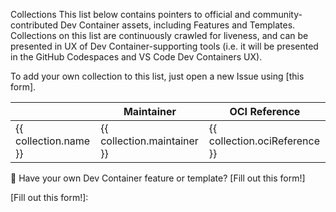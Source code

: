 Collections This list below contains pointers to official and
community-contributed Dev Container assets, including Features and Templates.
Collections on this list are continuously crawled for liveness, and can be
presented in UX of Dev Container-supporting tools (i.e. it will be presented in
the GitHub Codespaces and VS Code Dev Containers UX).

To add your own collection to this list, just open a new Issue using [this
form].

<script setup>
// https://vitepress.dev/guide/data-loading
// Array of { name, maintainer, contact, repository, ociReference } objects
import { data as CollectionIndex } from "./collection-index.data.ts";
// console.debug(CollectionIndex);
</script>

<table>
  <thead>
    <tr>
      <th></th>
      <th>Maintainer</th>
      <th>OCI Reference</th>
    </tr>
  </thead>
  <tbody>
    <tr v-for="collection of CollectionIndex">
      <td><a :href="collection.repository">{{ collection.name }}</a></td>
      <td><a :href="collection.contact">{{ collection.maintainer }}</a></td>
      <td>{{ collection.ociReference }}</td>
    </tr>
  </tbody>
</table>

🙌 Have your own Dev Container feature or template? [Fill out this form!]

<!-- prettier-ignore-start -->
[Fill out this form!]: 
